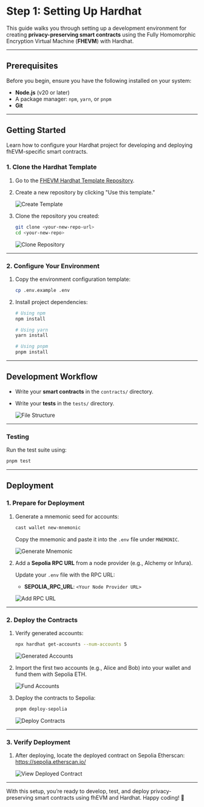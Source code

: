 # Step 1: Setting Up Hardhat

This guide walks you through setting up a development environment for creating **privacy-preserving smart contracts** using the Fully Homomorphic Encryption Virtual Machine (**FHEVM**) with Hardhat.

---

## Prerequisites

Before you begin, ensure you have the following installed on your system:

- **Node.js** (v20 or later)
- A package manager: `npm`, `yarn`, or `pnpm`
- **Git**

---

## Getting Started

Learn how to configure your Hardhat project for developing and deploying fhEVM-specific smart contracts.

### 1. Clone the Hardhat Template

1. Go to the [FHEVM Hardhat Template Repository](https://github.com/zama-ai/fhevm-hardhat-template).
2. Create a new repository by clicking "Use this template."

   ![Create Template](https://colony-recorder.s3.amazonaws.com/files/2025-01-17/49d22a7e-bba5-4dee-b7f9-60d675970fa3/stack_animation.webp)

3. Clone the repository you created:

   ```bash
   git clone <your-new-repo-url>
   cd <your-new-repo>
   ```

   ![Clone Repository](https://colony-recorder.s3.amazonaws.com/files/2025-01-17/bbee17d3-aa84-45ce-92b7-4f9c44239711/stack_animation.webp)

---

### 2. Configure Your Environment

1. Copy the environment configuration template:

   ```bash
   cp .env.example .env
   ```

2. Install project dependencies:

   ```bash
   # Using npm
   npm install

   # Using yarn
   yarn install

   # Using pnpm
   pnpm install
   ```

---

## Development Workflow

- Write your **smart contracts** in the `contracts/` directory.
- Write your **tests** in the `tests/` directory.

  ![File Structure](https://ajeuwbhvhr.cloudimg.io/colony-recorder.s3.amazonaws.com/files/2025-01-20/03790808-a211-4b7d-a87f-1734305177b5/ascreenshot.jpeg)

---

### Testing

Run the test suite using:

```bash
pnpm test
```

---

## Deployment

### 1. Prepare for Deployment

1. Generate a mnemonic seed for accounts:

   ```bash
   cast wallet new-mnemonic
   ```

   Copy the mnemonic and paste it into the `.env` file under `MNEMONIC`.

   ![Generate Mnemonic](https://colony-recorder.s3.amazonaws.com/files/2025-01-20/93145686-0ef2-4636-a7ac-9bb25c8a43a6/stack_animation.webp)

2. Add a **Sepolia RPC URL** from a node provider (e.g., Alchemy or Infura).

   Update your `.env` file with the RPC URL:

   - **SEPOLIA_RPC_URL**: `<Your Node Provider URL>`

   ![Add RPC URL](https://ajeuwbhvhr.cloudimg.io/colony-recorder.s3.amazonaws.com/files/2025-01-20/05128377-e779-44bc-b177-a2159e766cd8/ascreenshot.jpeg)

---

### 2. Deploy the Contracts

1. Verify generated accounts:

   ```bash
   npx hardhat get-accounts --num-accounts 5
   ```

   ![Generated Accounts](https://colony-recorder.s3.amazonaws.com/files/2025-01-20/51576e45-72c9-492b-9c7e-0fb3c8393da4/stack_animation.webp)

2. Import the first two accounts (e.g., Alice and Bob) into your wallet and fund them with Sepolia ETH.

   ![Fund Accounts](https://colony-recorder.s3.amazonaws.com/files/2025-01-20/8009d260-6693-40f2-8117-0412fa7f6c39/stack_animation.webp)

3. Deploy the contracts to Sepolia:

   ```bash
   pnpm deploy-sepolia
   ```

   ![Deploy Contracts](https://colony-recorder.s3.amazonaws.com/files/2025-01-20/2dd9fa0a-190a-46c2-b3be-12394bb4de1c/stack_animation.webp)

---

### 3. Verify Deployment

1. After deploying, locate the deployed contract on Sepolia Etherscan:  
   <https://sepolia.etherscan.io/>

   ![View Deployed Contract](https://colony-recorder.s3.amazonaws.com/files/2025-01-20/7c45e315-a133-4592-b856-3ebb85fb23a6/stack_animation.webp)

---

With this setup, you’re ready to develop, test, and deploy privacy-preserving smart contracts using fhEVM and Hardhat. Happy coding! 🚀
